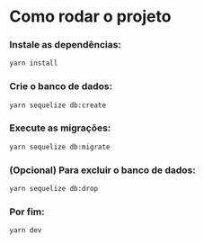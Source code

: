 # Como rodar o projeto

### Instale as dependências:
```sh
yarn install
```

### Crie o banco de dados:
```sh
yarn sequelize db:create
```

### Execute as migrações:
```sh
yarn sequelize db:migrate
```

### (Opcional) Para excluir o banco de dados:
```sh
yarn sequelize db:drop
```

### Por fim:
```sh
yarn dev
```
